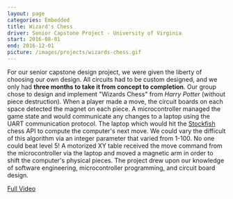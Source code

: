```yaml
---
layout: page
categories: Embedded
title: Wizard's Chess
driver: Senior Capstone Project - University of Virginia
start: 2016-08-01
end: 2016-12-01
picture: /images/projects/wizards-chess.gif
---
```

For our senior capstone design project, we were given the liberty of choosing our own design. All circuits had to be custom designed, and we only had **three months to take it from concept to completion**. Our group chose to design and implement "Wizards Chess" from *Harry Potter* (without piece destruction). When a player made a move, the circuit boards on each space detected the magnet on each piece. A microcontroller managed the game state and would communicate any changes to a laptop using the UART communication protocol. The laptop which would hit the [Stockfish](https://stockfishchess.org/) chess API to compute the computer's next move. We could vary the difficult of this algorithm via an integer parameter that varied from 1-100. No one could beat level 5! A motorized XY table received the move command from the microcontroller via the laptop and moved a magnetic arm in order to shift the computer's physical pieces. The project drew upon our knowledge of software engineering, microcontroller programming, and circuit board design.

[Full Video](https://www.youtube.com/watch?v=-FcqHKSUEOU)
